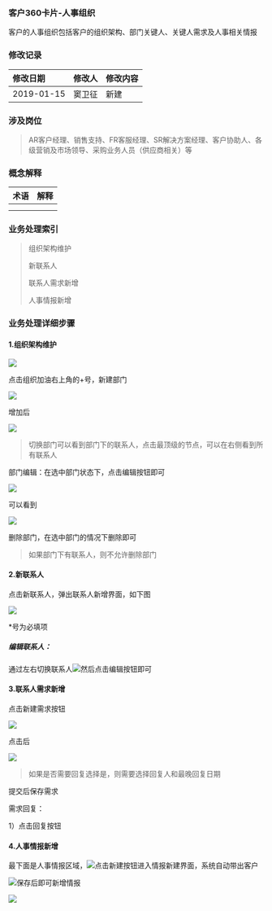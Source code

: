 ### 客户360卡片-人事组织

客户的人事组织包括客户的组织架构、部门关键人、关键人需求及人事相关情报

### 修改记录

| 修改日期 | 修改人 | 修改内容 |
| :--- | :--- | :--- |
| 2019-01-15 | 窦卫征 | 新建 |

### 涉及岗位

> AR客户经理、销售支持、FR客服经理、SR解决方案经理、客户协助人、各级营销及市场领导、采购业务人员（供应商相关）等

### 概念解释

| 术语 | 解释 |
| :--- | :--- |
|  |  |
|  |  |

### 业务处理索引

> 组织架构维护
>
> 新联系人
>
> 联系人需求新增
>
> 人事情报新增

### 业务处理详细步骤

#### 1.组织架构维护

![](/assets/rszzjgxz1909.png)

点击组织加油右上角的+号，新建部门

![](/assets/bmxz1910.png)

增加后

![](/assets/lbmn1910.png)

> 切换部门可以看到部门下的联系人，点击最顶级的节点，可以在右侧看到所有联系人

部门编辑：在选中部门状态下，点击编辑按钮即可

![](/assets/bjbm1912.png)

可以看到

![](/assets/bjbmtcy1912.png)

删除部门，在选中部门的情况下删除即可

> 如果部门下有联系人，则不允许删除部门

#### 2.新联系人

点击新联系人，弹出联系人新增界面，如下图

![](/assets/xjlxrpcd1914.png)

\*号为必填项

##### 编辑联系人：

通过左右切换联系人![](/assets/zyqhlxr1915.png)然后点击编辑按钮即可

#### 3.联系人需求新增

点击新建需求按钮

![](/assets/lxrxjxqan1918.png)

点击后

![](/assets/xjxqtcjm1920.png)

> 如果是否需要回复选择是，则需要选择回复人和最晚回复日期

提交后保存需求

需求回复：

1）点击回复按钮

#### 4.人事情报新增

最下面是人事情报区域，![](/assets/renshiqingbxinj1923.png)点击新建按钮进入情报新建界面，系统自动带出客户

![](/assets/pcdrsqbxj1924.png)保存后即可新增情报

![](/assets/zxrsqblb1926.png)

